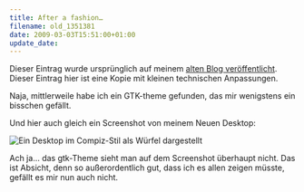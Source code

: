 ```yaml
---
title: After a fashion…
filename: old_1351381
date: 2009-03-03T15:51:00+01:00
update_date:
---
```

Dieser Eintrag wurde ursprünglich auf meinem [alten Blog veröffentlicht](https://stu.blogger.de/stories/1351381/). Dieser Eintrag hier ist eine Kopie mit kleinen technischen Anpassungen.

Naja, mittlerweile habe ich ein GTK-theme gefunden, das mir wenigstens ein bisschen gefällt.

Und hier auch gleich ein Screenshot von meinem Neuen Desktop:

![Ein Desktop im Compiz-Stil als Würfel dargestellt](/file/knirpscube.jpg)

Ach ja… das gtk-Theme sieht man auf dem Screenshot überhaupt nicht. Das ist Absicht, denn so außerordentlich gut, dass ich es allen zeigen müsste, gefällt es mir nun auch nicht.
